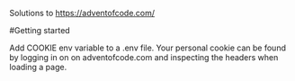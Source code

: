 Solutions to https://adventofcode.com/

#Getting started

Add COOKIE env variable to a .env file.
Your personal cookie can be found by logging in on on adventofcode.com and inspecting the headers when loading a page.
